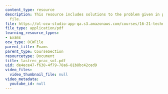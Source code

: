 ```yaml
---
content_type: resource
description: This resource includes solutions to the problem given in practice problem
  file.
file: https://ol-ocw-studio-app-qa.s3.amazonaws.com/courses/16-21-techniques-for-structural-analysis-and-design-spring-2005/de4ece47f6384f7978a681b8bc42ced9_lastrec_prac_sol.pdf
file_type: application/pdf
learning_resource_types:
- Exams
ocw_type: OCWFile
parent_title: Exams
parent_type: CourseSection
resourcetype: Document
title: lastrec_prac_sol.pdf
uid: de4ece47-f638-4f79-78a6-81b8bc42ced9
video_files:
  video_thumbnail_file: null
video_metadata:
  youtube_id: null
---
```


